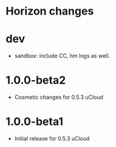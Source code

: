 # Horizon changes

# dev

* sandbox: include CC, hm logs as well.

# 1.0.0-beta2

* Cosmetic changes for 0.5.3 uCloud

# 1.0.0-beta1

* Initial release for 0.5.3 uCloud